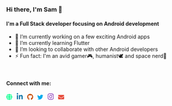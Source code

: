 <link rel="stylesheet" href="https://use.fontawesome.com/releases/v5.6.1/css/all.css" integrity="sha384-gfdkjb5BdAXd+lj+gudLWI+BXq4IuLW5IT+brZEZsLFm++aCMlF1V92rMkPaX4PP" crossorigin="anonymous"/>

### Hi there, I'm Sam 👋

#### I'm a Full Stack developer focusing on Android development
- 🔭 I’m currently working on a few exciting Android apps
- 🌱 I’m currently learning Flutter
- 👯 I’m looking to collaborate with other Android developers
- ⚡ Fun fact: I'm an avid gamer🎮, humanist🕊️ and space nerd🌌
<br />

#### Connect with me:
[<img src="social_website.svg" width="16px" />][website]&nbsp;&nbsp;
[<img src="social_linkedin.svg" width="16px" />][linkedin]&nbsp;&nbsp;
[<img src="social_github.svg" width="16px" />][github]&nbsp;&nbsp;
[<img src="social_twitter.svg" width="16px" />][twitter]&nbsp;&nbsp;
[<img src="social_instagram.svg" width="16px" />][instagram]&nbsp;&nbsp;
[<img src="social_email.svg" width="16px" />][email]&nbsp;&nbsp;

<br />
<br />

[website]: https://www.samstenner.com
[linkedin]: https://www.linkedin.com/in/SamStenner
[gitHub]: https://github.com/SamStenner/
[twitter]: https://www.twitter.com/SamOfStenner
[instagram]: https://www.instagram.com/Samwise_Stenner/
[email]: mailto:contact@samstenner.com
